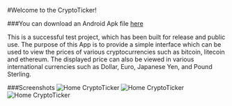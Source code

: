 #Welcome to the CryptoTicker!

###You can download an Android Apk file [here](https://drive.google.com/open?id=0BxE_usch7WGFUFVIb1d0ZlFnT2M)

This is a successful test project, which has been built for release and public use. The purpose of this App is to provide a simple interface which can be used to view the prices of various cryptocurrencies such as bitcoin, litecoin and ethereum. The displayed price can also be viewed in various international currencies such as Dollar, Euro, Japanese Yen, and Pound Sterling.


###Screenshots
![Home CryptoTicker](https://drive.google.com/uc?export=view&id=0BxE_usch7WGFaVlSZnB3YlJFT00)
![Home CryptoTicker](https://drive.google.com/uc?export=view&id=0BxE_usch7WGFTlE4SjJWUXZPUTQ)
![Home CryptoTicker](https://drive.google.com/uc?export=view&id=0BxE_usch7WGFMUxWd2VGMU5TdmM)
